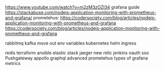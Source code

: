 https://www.youtube.com/watch?v=m2zM3zOZl34
grafana guide https://stackabuse.com/nodejs-application-monitoring-with-prometheus-and-grafana/
prometehus: https://codersociety.com/blog/articles/nodejs-application-monitoring-with-prometheus-and-grafana
https://codersociety.com/blog/articles/nodejs-application-monitoring-with-prometheus-and-grafana

rabbitmq
kafka
move out env variables
kubernetes
helm
ingress

redis
terraform
ansible
elastic stack
jaeger
new relic
jenkins
oauth
sso
Pushgateway
appollo graphql
advanced prometehus
types of grafana metrics